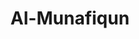 ---
title: "Al-Munafiqun"
arabic: "المنٰفقون"
no: 63
arabic_no: ٦٣
ayah: 11
slug: al-munafiqun
prev: al-jumuah
next: at-tagabun
---
